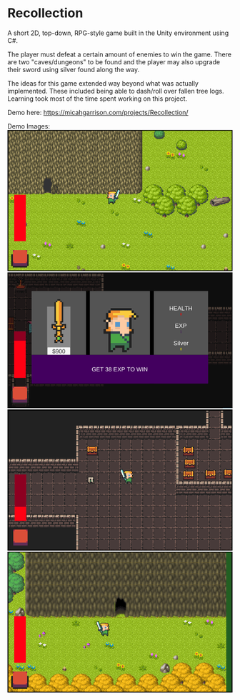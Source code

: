 # Recollection

A short 2D, top-down, RPG-style game built in the Unity environment using C#. 

The player must defeat a certain amount of enemies to win the game. There are two "caves/dungeons" to be found and the player may also upgrade their sword using silver found along the way.

The ideas for this game extended way beyond what was actually implemented. These included being able to dash/roll over fallen tree logs. Learning took most of the time spent working on this project. 

Demo here: https://micahgarrison.com/projects/Recollection/

Demo Images:
![DemoImage1](https://github.com/g-micah/Recollection/blob/master/Artwork/DemoImages/DemoImage1.png)
![DemoImage2](https://github.com/g-micah/Recollection/blob/master/Artwork/DemoImages/DemoImage4.png)
![DemoImage3](https://github.com/g-micah/Recollection/blob/master/Artwork/DemoImages/DemoImage2.png)
![DemoImage4](https://github.com/g-micah/Recollection/blob/master/Artwork/DemoImages/DemoImage3.png)


